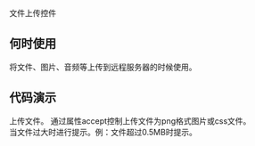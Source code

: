 文件上传控件

## 何时使用

将文件、图片、音频等上传到远程服务器的时候使用。

## 代码演示

<div class="grid-x grid-margin-x">
  <div class="medium-6 large-6 cell">
    <nt-example>
      <nt-example-showcase>
        <example-attachment-basic></example-attachment-basic>
      </nt-example-showcase>
      <nt-example-legend title="基本">上传文件。</nt-example-legend>
      <nt-example-code [code]="basicCode"></nt-example-code>
    </nt-example>
    <nt-example>
      <nt-example-showcase>
        <example-attachment-accept></example-attachment-accept>
      </nt-example-showcase>
      <nt-example-legend title="控制上传文件类型">通过属性accept控制上传文件为png格式图片或css文件。</nt-example-legend>
      <nt-example-code [code]="acceptCode"></nt-example-code>
    </nt-example>
  </div>
  <div class="medium-6 large-6 cell">
    <nt-example>
      <nt-example-showcase>
        <example-attachment-event></example-attachment-event>
      </nt-example-showcase>
      <nt-example-legend title="错误处理">当文件过大时进行提示。例：文件超过0.5MB时提示。</nt-example-legend>
      <nt-example-code [code]="eventCode"></nt-example-code>
    </nt-example>
  </div>
</div>

<div>
  <nt-markdown [data]="api"></nt-markdown>
</div>
